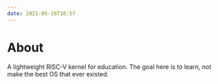 ```yaml
---
date: 2021-05-16T16:57
---
```


# About

A lightweight RISC-V kernel for education. The goal here is to learn, not make the best OS that ever
existed.
